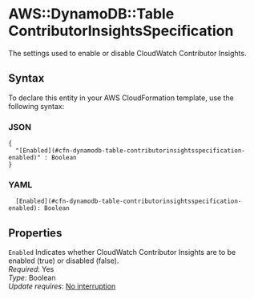 # AWS::DynamoDB::Table ContributorInsightsSpecification<a name="aws-properties-dynamodb-table-contributorinsightsspecification"></a>

The settings used to enable or disable CloudWatch Contributor Insights\.

## Syntax<a name="aws-properties-dynamodb-table-contributorinsightsspecification-syntax"></a>

To declare this entity in your AWS CloudFormation template, use the following syntax:

### JSON<a name="aws-properties-dynamodb-table-contributorinsightsspecification-syntax.json"></a>

```
{
  "[Enabled](#cfn-dynamodb-table-contributorinsightsspecification-enabled)" : Boolean
}
```

### YAML<a name="aws-properties-dynamodb-table-contributorinsightsspecification-syntax.yaml"></a>

```
  [Enabled](#cfn-dynamodb-table-contributorinsightsspecification-enabled): Boolean
```

## Properties<a name="aws-properties-dynamodb-table-contributorinsightsspecification-properties"></a>

`Enabled`  <a name="cfn-dynamodb-table-contributorinsightsspecification-enabled"></a>
Indicates whether CloudWatch Contributor Insights are to be enabled \(true\) or disabled \(false\)\.  
*Required*: Yes  
*Type*: Boolean  
*Update requires*: [No interruption](https://docs.aws.amazon.com/AWSCloudFormation/latest/UserGuide/using-cfn-updating-stacks-update-behaviors.html#update-no-interrupt)